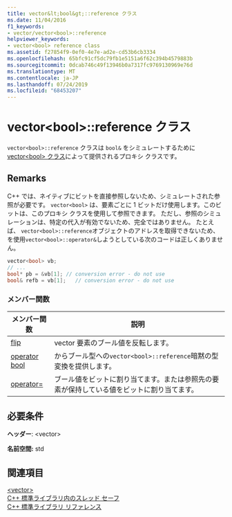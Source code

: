 ```yaml
---
title: vector&lt;bool&gt;::reference クラス
ms.date: 11/04/2016
f1_keywords:
- vector/vector<bool>::reference
helpviewer_keywords:
- vector<bool> reference class
ms.assetid: f27854f9-0ef0-4e7e-ad2e-cd53b6cb3334
ms.openlocfilehash: 65bfc91cf5dc79fb1e5151a6f62c394b4579883b
ms.sourcegitcommit: 0dcab746c49f13946b0a7317fc9769130969e76d
ms.translationtype: MT
ms.contentlocale: ja-JP
ms.lasthandoff: 07/24/2019
ms.locfileid: "68453207"
---
```

# <a name="vectorltboolgtreference-class"></a>vector&lt;bool&gt;::reference クラス

`vector<bool>::reference` クラスは `bool&` をシミュレートするために [vector\<bool> クラス](../standard-library/vector-bool-class.md)によって提供されるプロキシ クラスです。

## <a name="remarks"></a>Remarks

C++ では、ネイティブにビットを直接参照しないため、シミュレートされた参照が必要です。 `vector<bool>` は、要素ごとに 1 ビットだけ使用します。このビットは、このプロキシ クラスを使用して参照できます。 ただし、参照のシミュレーションは、特定の代入が有効でないため、完全ではありません。 たとえば、 `vector<bool>::reference`オブジェクトのアドレスを取得できないため、を使用`vector<bool>::operator&`しようとしている次のコードは正しくありません。

```cpp
vector<bool> vb;
// ...
bool* pb = &vb[1]; // conversion error - do not use
bool& refb = vb[1];   // conversion error - do not use
```

### <a name="member-functions"></a>メンバー関数

|メンバー関数|説明|
|-|-|
|[flip](../standard-library/vector-bool-reference-flip.md)|vector 要素のブール値を反転します。|
|[operator bool](../standard-library/vector-bool-reference-operator-bool.md)|からブール型への`vector<bool>::reference`暗黙の型変換を提供します。|
|[operator=](../standard-library/vector-bool-reference-operator-assign.md)|ブール値をビットに割り当てます。または参照先の要素が保持している値をビットに割り当てます。|

## <a name="requirements"></a>必要条件

**ヘッダー**: \<vector>

**名前空間:** std

## <a name="see-also"></a>関連項目

[\<vector>](../standard-library/vector.md)\
[C++ 標準ライブラリ内のスレッド セーフ](../standard-library/thread-safety-in-the-cpp-standard-library.md)\
[C++ 標準ライブラリ リファレンス](../standard-library/cpp-standard-library-reference.md)
